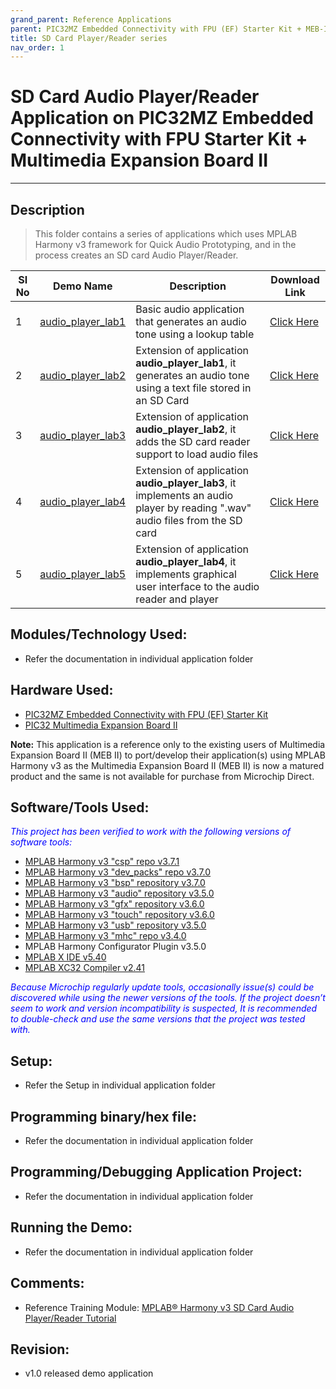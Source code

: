 ```yaml
---
grand_parent: Reference Applications
parent: PIC32MZ Embedded Connectivity with FPU (EF) Starter Kit + MEB-II
title: SD Card Player/Reader series
nav_order: 1
---
```


# SD Card Audio Player/Reader Application on PIC32MZ Embedded Connectivity with FPU Starter Kit + Multimedia Expansion Board II
-----
## Description

>  This folder contains a series of applications which uses MPLAB Harmony v3 framework
   for Quick Audio Prototyping, and in the process creates an SD card Audio Player/Reader.

   |SI No| Demo Name | Description | Download Link |
   | --- | --- | -- | -- |
   | 1 |[audio_player_lab1](./audio_player_lab1/readme.md) | Basic audio application that generates an audio tone using a lookup table | [Click Here](https://github.com/MicrochipTech/MPLAB-Harmony-Reference-Apps/releases/latest/download/audio_player_lab1.zip) |
   | 2 |[audio_player_lab2](./audio_player_lab2/readme.md) | Extension of application **audio_player_lab1**, it generates an audio tone using a text file stored in an SD Card | [Click Here](https://github.com/MicrochipTech/MPLAB-Harmony-Reference-Apps/releases/latest/download/audio_player_lab2.zip) |
   | 3 |[audio_player_lab3](./audio_player_lab3/readme.md) | Extension of application **audio_player_lab2**, it adds the SD card reader support to load audio files | [Click Here](https://github.com/MicrochipTech/MPLAB-Harmony-Reference-Apps/releases/latest/download/audio_player_lab3.zip) |
   | 4 |[audio_player_lab4](./audio_player_lab4/readme.md) | Extension of application **audio_player_lab3**, it implements an audio player by reading ".wav" audio files from the SD card | [Click Here](https://github.com/MicrochipTech/MPLAB-Harmony-Reference-Apps/releases/latest/download/audio_player_lab4.zip) |
   | 5 |[audio_player_lab5](./audio_player_lab5/readme.md) | Extension of application **audio_player_lab4**, it implements graphical user interface to the audio reader and player | [Click Here](https://github.com/MicrochipTech/MPLAB-Harmony-Reference-Apps/releases/latest/download/audio_player_lab5.zip) |

## Modules/Technology Used:
- Refer the documentation in individual application folder

## Hardware Used:

- [PIC32MZ Embedded Connectivity with FPU (EF) Starter Kit](http://www.microchip.com/Developmenttools/ProductDetails.aspx?PartNO=DM320007)
- [PIC32 Multimedia Expansion Board II](https://www.microchip.com/DevelopmentTools/ProductDetails/DM320005-5)

**Note:** This application is a reference only to the existing users of Multimedia Expansion Board II (MEB II) to port/develop their
application(s) using MPLAB Harmony v3 as the Multimedia Expansion Board II (MEB II) is now a matured product and the same is not
available for purchase from Microchip Direct.

## Software/Tools Used:
<span style="color:blue"> *This project has been verified to work with the following versions of software tools:*</span>

 - [MPLAB Harmony v3 "csp" repo v3.7.1](https://github.com/Microchip-MPLAB-Harmony/csp/releases/tag/v3.7.1)
 - [MPLAB Harmony v3 "dev_packs" repo v3.7.0](https://github.com/Microchip-MPLAB-Harmony/dev_packs/releases/tag/v3.7.0)
 - [MPLAB Harmony v3 "bsp" repository v3.7.0](https://github.com/Microchip-MPLAB-Harmony/bsp/releases/tag/v3.7.0)
 - [MPLAB Harmony v3 "audio" repository v3.5.0](https://github.com/Microchip-MPLAB-Harmony/audio/releases/tag/v3.5.0)
 - [MPLAB Harmony v3 "gfx" repository v3.6.0](https://github.com/Microchip-MPLAB-Harmony/gfx/releases/tag/v3.6.0)
 - [MPLAB Harmony v3 "touch" repository v3.6.0](https://github.com/Microchip-MPLAB-Harmony/touch/releases/tag/v3.6.0)
 - [MPLAB Harmony v3 "usb" repository v3.5.0](https://github.com/Microchip-MPLAB-Harmony/usb/releases/tag/v3.5.0)
 - [MPLAB Harmony v3 "mhc" repo v3.4.0](https://github.com/Microchip-MPLAB-Harmony/mhc/releases/tag/v3.4.0)
 -  MPLAB Harmony Configurator Plugin v3.5.0
 - [MPLAB X IDE v5.40](https://www.microchip.com/mplab/mplab-x-ide)
 - [MPLAB XC32 Compiler v2.41](https://www.microchip.com/mplab/compilers)

<span style="color:blue"> *Because Microchip regularly update tools, occasionally issue(s) could be discovered while using the newer versions of the tools. If the project doesn’t seem to work and version incompatibility is suspected, It is recommended to double-check and use the same versions that the project was tested with.* </span>

## Setup:
- Refer the Setup in individual application folder

## Programming binary/hex file:
- Refer the documentation in individual application folder

## Programming/Debugging Application Project:
- Refer the documentation in individual application folder

## Running the Demo:
- Refer the documentation in individual application folder

## Comments:
- Reference Training Module: [MPLAB® Harmony v3 SD Card Audio Player/Reader Tutorial](https://microchipdeveloper.com/harmony3:audio-player)

## Revision:
- v1.0 released demo application
